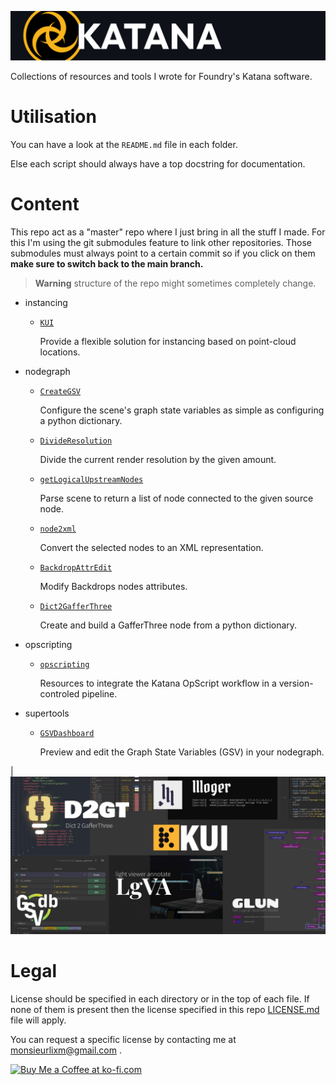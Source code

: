 ![header:katana logo](./img/header.jpg)


Collections of resources and tools I wrote for Foundry's Katana software.

# Utilisation

You can have a look at the  `README.md` file in each folder.

Else each script should always have a top docstring for documentation.


# Content

This repo act as a "master" repo where I just bring in all the stuff I made.
For this I'm using the git submodules feature to link other repositories.
Those submodules must always point to a certain commit so if you click on them
**make sure to switch back to the main branch.**

> **Warning** structure of the repo might sometimes completely change.


- instancing

  - [`KUI`](https://github.com/MrLixm/KUI) 
      
      Provide a flexible solution for instancing based on point-cloud locations. 

- nodegraph

  - [`CreateGSV`](./src/nodegraph/CreateGSV)

      Configure the scene's graph state variables as simple as configuring a python dictionary.

  - [`DivideResolution`](./src/nodegraph/DivideResolution)

      Divide the current render resolution by the given amount.
  
  - [`getLogicalUpstreamNodes`](./src/nodegraph/getLogicalUpstreamNodes)
     
    Parse scene to return a list of node connected to the given source node.

  - [`node2xml`](./src/nodegraph/node2xml)
     
    Convert the selected nodes to an XML representation.

  - [`BackdropAttrEdit`](./src/nodegraph/BackdropAttrEdit)

      Modify Backdrops nodes attributes.

  - [`Dict2GafferThree`](./src/nodegraph/Dict2GafferThree)

      Create and build a GafferThree node from a python dictionary.

- opscripting
  
  - [`opscripting`](https://github.com/MrLixm/opscripting)
  
    Resources to integrate the Katana OpScript workflow in a version-controled pipeline.

- supertools
  
  - [`GSVDashboard`](https://github.com/MrLixm/GSVDashboard)
  
    Preview and edit the Graph State Variables (GSV) in your nodegraph.
 
|<img width="800" alt="Cover image" src="./img/cover.jpg">

    

# Legal

License should be specified in each directory or in the top of each file.
If none of them is present then the license specified in this repo [LICENSE.md](./LICENSE.md) file will apply.


You can request a specific license by contacting me at [monsieurlixm@gmail.com](mailto:monsieurlixm@gmail.com) .

<a href='https://ko-fi.com/E1E3ALNSG' target='_blank'>
<img height='36' style='border:0px;height:36px;' src='https://cdn.ko-fi.com/cdn/kofi1.png?v=3' border='0' alt='Buy Me a Coffee at ko-fi.com' />
</a> 
